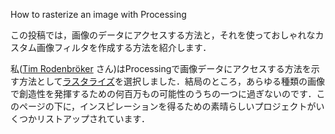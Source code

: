 How to rasterize an image with Processing

この投稿では，画像のデータにアクセスする方法と，それを使っておしゃれなカスタム画像フィルタを作成する方法を紹介します．

私([Tim Rodenbröker](https://timrodenbroeker.de/about/) さん)はProcessingで画像データにアクセスする方法を示す方法として[ラスタライズ](https://w.wiki/6GPx)を選択しました．結局のところ，あらゆる種類の画像で創造性を発揮するための何百万もの可能性のうちの一つに過ぎないのです．このページの下に，インスピレーションを得るための素晴らしいプロジェクトがいくつかリストアップされています．

